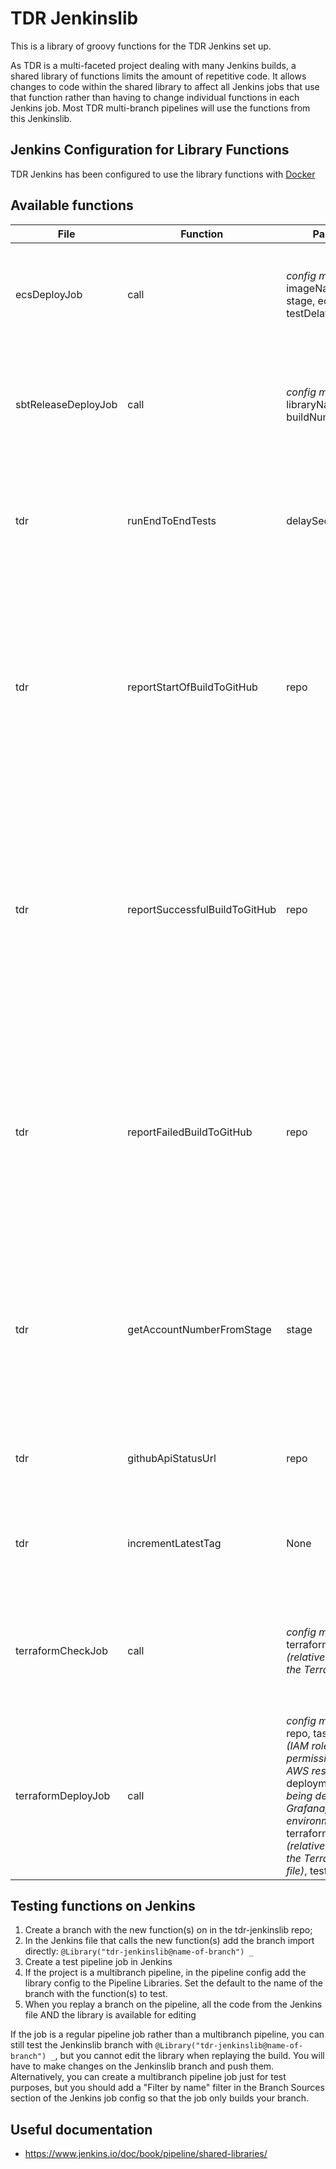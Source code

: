 # TDR Jenkinslib

This is a library of groovy functions for the TDR Jenkins set up.

As TDR is a multi-faceted project dealing with many Jenkins builds, a shared library of functions limits the amount of repetitive code.
It allows changes to code within the shared library to affect all Jenkins jobs that use that function rather than having to change individual functions in each Jenkins job.
Most TDR multi-branch pipelines will use the functions from this Jenkinslib.

## Jenkins Configuration for Library Functions

TDR Jenkins has been configured to use the library functions with [Docker](https://github.com/nationalarchives/tdr-jenkins)

## Available functions

| File | Function | Parameters | Description | Result |
|---|---|---|---|---|
| ecsDeployJob | call | *config map*: imageName, toDeploy, stage, ecsService, testDelaySecond | Standard TDR Jenkins pipeline job for ECS deployments. Called by client Jenkins jobs | No output, deploys to ECS |
| sbtReleaseDeployJob | call | *config map*: libraryName, buildNumber, repo| Standard TDR Jenkins pipeline job for sbt library release and deployment. Called by client Jenkins jobs | No output. Publishes updated sbt library to S3 |
| tdr | runEndToEndTests | delaySeconds, stage  | Triggers the [E2E](https://github.com/nationalarchives/tdr-e2e-tests) tests to run. This should be used after any changes are made to projects that affect TDR.  | No output, triggers the E2E Jenkins job.  |
| tdr | reportStartOfBuildToGitHub  | repo | Communicates the start of Jenkins build job for the specified GitHub repository. This is an important aspect to making sure code that breaks TDR is not then merged into the project and deployed.  | POSTs build info to the GitHub API  |
| tdr | reportSuccessfulBuildToGitHub| repo | Communicates successful completion of the Jenkins build job for the specified GitHub repository. This is an important aspect to making sure code that breaks TDR is not then merged into the project and deployed.  | POSTs build info to the GitHub API  |
| tdr | reportFailedBuildToGitHub| repo | Communicates failure of the Jenkins build job for the specified GitHub repository. This is an important aspect to making sure code that breaks TDR is not then merged into the project and deployed.  | POSTs build info to the GitHub API  |
| tdr | getAccountNumberFromStage| stage | Uses the stage that is being built to get AWS environment account number. This allows us to pull/push the correct info to/from AWS with the correct permissions. | AWS environment account number |
| tdr | githubApiStatusUrl| repo | Helper function to create GitHub API URL for the specified repository. | returns GitHub repository API URL |
| tdr | incrementLatestTag | None | Helper function that retrieves the latest Git Tag and increments by 1 | Returns tag number incremented by 1 |
| terraformCheckJob | call | *config map*: repo, terraformDirectoryPath *(relative location of the Terraform root file)* | Standard TDR Jenkins pipeline for running `terraform fmt -check` command. Called by client Jenkins jobs | No output, deploys runs `terraform fmt -check` command. |
| terraformDeployJob | call | *config map*: stage, repo, taskRoleName *(IAM role with permission to create AWS resources)*, deployment *(what is being deployed, eg Grafana, TDR environment)*, terraformDirectoryPath *(relative location of the Terraform root file)*, testDelaySeconds | Standard TDR Jenkins pipeline for deploying Terraform. Called by client Jenkins jobs | No output, deploys Terraform. |

## Testing functions on Jenkins

1. Create a branch with the new function(s) on in the tdr-jenkinslib repo;
2. In the Jenkins file that calls the new function(s) add the branch import directly: `@Library("tdr-jenkinslib@name-of-branch") _`
3. Create a test pipeline job in Jenkins
4. If the project is a multibranch pipeline, in the pipeline config add the library config to the Pipeline Libraries. Set the default to the name of the branch with the function(s) to test.
5. When you replay a branch on the pipeline, all the code from the Jenkins file AND the library is available for editing

If the job is a regular pipeline job rather than a multibranch pipeline, you can still test the Jenkinslib branch with `@Library("tdr-jenkinslib@name-of-branch") _`, but you cannot edit the library when replaying the build. You will have to make changes on the Jenkinslib branch and push them. Alternatively, you can create a multibranch pipeline job just for test purposes, but you should add a "Filter by name" filter in the Branch Sources section of the Jenkins job config so that the job only builds your branch.

## Useful documentation

* https://www.jenkins.io/doc/book/pipeline/shared-libraries/
